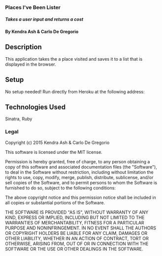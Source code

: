 ### Places I've Been Lister

##### Takes a user input and returns a cost

#### By Kendra Ash & Carlo De Gregorio

## Description

This application takes the a place visited and saves it to a list that is displayed in the browser.

## Setup

No setup needed! Run directly from Heroku at the following address:

## Technologies Used

Sinatra, Ruby

### Legal

Copyright (c) 2015 Kendra Ash & Carlo De Gregorio

This software is licensed under the MIT license.

Permission is hereby granted, free of charge, to any person obtaining a copy
of this software and associated documentation files (the "Software"), to deal
in the Software without restriction, including without limitation the rights
to use, copy, modify, merge, publish, distribute, sublicense, and/or sell
copies of the Software, and to permit persons to whom the Software is
furnished to do so, subject to the following conditions:

The above copyright notice and this permission notice shall be included in
all copies or substantial portions of the Software.

THE SOFTWARE IS PROVIDED "AS IS", WITHOUT WARRANTY OF ANY KIND, EXPRESS OR
IMPLIED, INCLUDING BUT NOT LIMITED TO THE WARRANTIES OF MERCHANTABILITY,
FITNESS FOR A PARTICULAR PURPOSE AND NONINFRINGEMENT. IN NO EVENT SHALL THE
AUTHORS OR COPYRIGHT HOLDERS BE LIABLE FOR ANY CLAIM, DAMAGES OR OTHER
LIABILITY, WHETHER IN AN ACTION OF CONTRACT, TORT OR OTHERWISE, ARISING FROM,
OUT OF OR IN CONNECTION WITH THE SOFTWARE OR THE USE OR OTHER DEALINGS IN
THE SOFTWARE.
